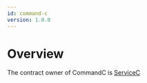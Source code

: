 ```yaml
---
id: command-c
version: 1.0.0
---
```


# Overview

The contract owner of CommandC is [ServiceC](../../services/service-c/index.md)
